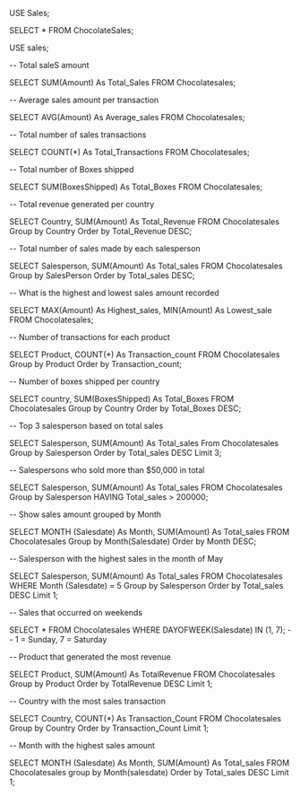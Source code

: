 USE Sales;

       
SELECT *
FROM ChocolateSales;

USE sales;

-- Total saleS amount

SELECT SUM(Amount) As Total_Sales
FROM Chocolatesales;


-- Average sales amount per transaction

SELECT AVG(Amount) As Average_sales
FROM Chocolatesales;


-- Total number of sales transactions

SELECT COUNT(*) As Total_Transactions
FROM Chocolatesales;


-- Total number of Boxes shipped

SELECT SUM(BoxesShipped) As Total_Boxes
FROM Chocolatesales;


-- Total revenue generated per country

SELECT Country, SUM(Amount) As Total_Revenue
FROM Chocolatesales
Group by Country
Order by Total_Revenue DESC;


-- Total number of sales made by each salesperson

SELECT Salesperson, SUM(Amount) As Total_sales
FROM Chocolatesales
Group by SalesPerson
Order by Total_sales DESC;


-- What is the highest and lowest sales amount recorded

SELECT MAX(Amount) As Highest_sales, MIN(Amount) As Lowest_sale
FROM Chocolatesales;


-- Number of transactions for each product

SELECT Product, COUNT(*) As Transaction_count
FROM Chocolatesales
Group by Product
Order by Transaction_count;


 -- Number of boxes shipped per country
 
 SELECT country, SUM(BoxesShipped) As Total_Boxes
 FROM Chocolatesales 
 Group by Country
 Order by Total_Boxes DESC;
 
 
 -- Top 3 salesperson based on total sales
 
 SELECT Salesperson, SUM(Amount) As Total_sales
 From Chocolatesales
 Group by Salesperson
 Order by Total_sales DESC
 Limit 3;
 
 
 -- Salespersons who sold more than $50,000 in total
 
 SELECT Salesperson, SUM(Amount) As Total_sales
 FROM Chocolatesales
 Group by Salesperson
 HAVING Total_sales > 200000;
 
 
-- Show sales amount grouped by Month

 SELECT MONTH (Salesdate) As Month, SUM(Amount) As Total_sales
 FROM Chocolatesales
 Group by Month(Salesdate)
 Order by Month DESC;
 
 
 -- Salesperson with the highest sales in the month of May
 
 SELECT Salesperson, SUM(Amount) As Total_sales
FROM Chocolatesales
WHERE Month (Salesdate) = 5
Group by Salesperson
Order by Total_sales DESC
 Limit 1;


-- Sales that occurred on weekends

SELECT *
FROM Chocolatesales
WHERE DAYOFWEEK(Salesdate) IN (1, 7); -- 1 = Sunday, 7 = Saturday


-- Product that generated the most revenue

SELECT Product, SUM(Amount) As TotalRevenue
FROM Chocolatesales
Group by Product
Order by TotalRevenue DESC
Limit 1;


-- Country with the most sales transaction

SELECT Country, COUNT(*) As Transaction_Count
FROM Chocolatesales
Group by Country
Order by Transaction_Count
Limit 1;


-- Month with the highest sales amount

SELECT MONTH (Salesdate) As Month, SUM(Amount) As Total_sales
FROM Chocolatesales
group by Month(salesdate)
Order  by Total_sales DESC
Limit 1;
